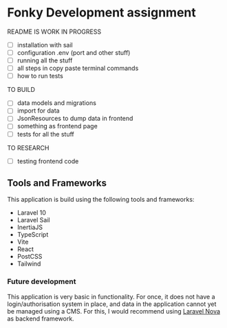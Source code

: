 # Fonky Development assignment

README IS WORK IN PROGRESS

- [ ] installation with sail
- [ ] configuration .env (port and other stuff)
- [ ] running all the stuff
- [ ] all steps in copy paste terminal commands
- [ ] how to run tests

TO BUILD

- [ ] data models and migrations
- [ ] import for data
- [ ] JsonResources to dump data in frontend
- [ ] something as frontend page
- [ ] tests for all the stuff

TO RESEARCH

- [ ] testing frontend code

## Tools and Frameworks

This application is build using the following tools and frameworks:

- Laravel 10
- Laravel Sail
- InertiaJS
- TypeScript
- Vite
- React
- PostCSS
- Tailwind

### Future development

This application is very basic in functionality. For once, it does not have a login/authorisation system in place, and
data in the application cannot yet be managed using a CMS. For this, I would recommend
using [Laravel Nova](https://nova.laravel.com/) as backend framework. 
